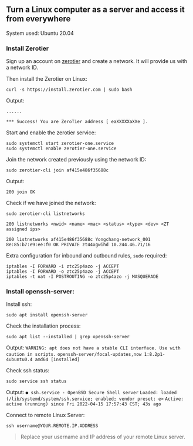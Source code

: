 ## Turn a Linux computer as a server and access it from everywhere

System used: Ubuntu 20.04


### Install Zerotier

Sign up an account on [zerotier](https://www.zerotier.com/) and create a network. It will provide us with a network ID. 

Then install the Zerotier on Linux:

```linux
curl -s https://install.zerotier.com | sudo bash
```
Output:

`......`

`*** Success! You are ZeroTier address [ eaXXXXXaXXe ].`


Start and enable the zerotier service:
```linux
sudo systemctl start zerotier-one.service
sudo systemctl enable zerotier-one.service
```
Join the network created previously using the network ID:
```linux
sudo zerotier-cli join af415e486f35688c
```
Output:

`200 join OK`

Check if we have joined the network:

```linux
sudo zerotier-cli listnetworks
```
`200 listnetworks <nwid> <name> <mac> <status> <type> <dev> <ZT assigned ips>`

`200 listnetworks af415e486f35688c Yongchang-network_001 8e:85:b7:e9:ee:f0 OK PRIVATE zt44xgwihd 10.244.46.71/16`

Extra configuration for inbound and outbound rules, `sudo` required:

```linux
iptables -I FORWARD -i ztc25p4azo -j ACCEPT
iptables -I FORWARD -o ztc25p4azo -j ACCEPT
iptables -t nat -I POSTROUTING -o ztc25p4azo -j MASQUERADE
```
### Install openssh-server:
Install ssh:
```linux
sudo apt install openssh-server
```

Check the installation process:
```linux
sudo apt list --installed | grep openssh-server
```
Output:
`WARNING: apt does not have a stable CLI interface. Use with caution in scripts.`
`openssh-server/focal-updates,now 1:8.2p1-4ubuntu0.4 amd64 [installed]`

Check ssh status:
```linux
sudo service ssh status
```
Output:
`● ssh.service - OpenBSD Secure Shell server`
`Loaded: loaded (/lib/systemd/system/ssh.service; enabled; vendor preset: e>`
`Active: active (running) since Fri 2022-04-15 17:57:43 CST; 43s ago`
     
Connect to remote Linux Server:

```linux
ssh username@YOUR.REMOTE.IP.ADDRESS
```
> Replace your username and IP address of your remote Linux server.

